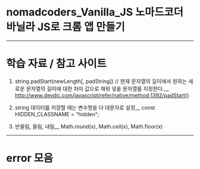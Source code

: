 # nomadcoders_Vanilla_JS 노마드코더 바닐라 JS로 크롬 앱 만들기 
------

# 학습 자료 / 참고 사이트

1. string.padStart(newLength[, padString]) // 현재 문자열의 길이에서 원하는 새로운 문자열의 길이에 대한 차이 값으로 채워 넣을 문자열를 지정한다.__
http://www.devdic.com/javascript/refer/native/method:1392/padStart()

2. string 데이터를 저장할 때는 변수명을 다 대문자로 설정__
const HIDDEN_CLASSNAME = "hidden";

3. 반올림, 올림, 내림__
Math.round(x), Math.ceil(x), Math.floor(x)

------

# error 모음
